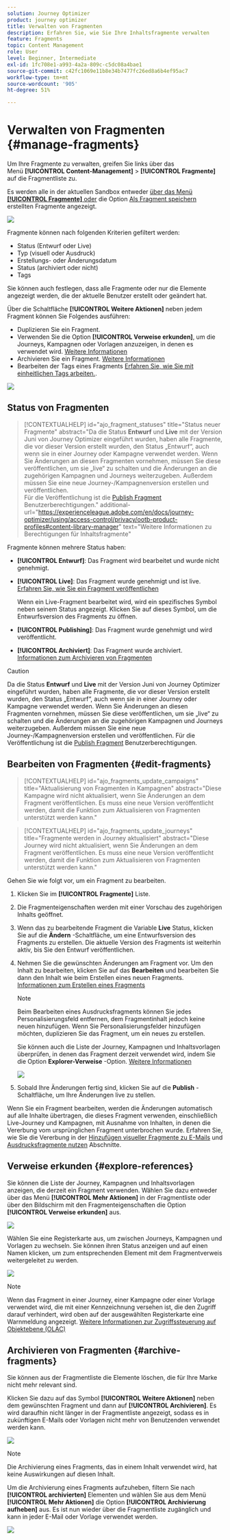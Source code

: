 ```yaml
---
solution: Journey Optimizer
product: journey optimizer
title: Verwalten von Fragmenten
description: Erfahren Sie, wie Sie Ihre Inhaltsfragmente verwalten
feature: Fragments
topic: Content Management
role: User
level: Beginner, Intermediate
exl-id: 1fc708e1-a993-4a2a-809c-c5dc08a4bae1
source-git-commit: c42fc1069e11b8e34b7477fc26ed8a6b4ef95ac7
workflow-type: tm+mt
source-wordcount: '905'
ht-degree: 51%

---
```


# Verwalten von Fragmenten {#manage-fragments}

Um Ihre Fragmente zu verwalten, greifen Sie links über das Menü **[!UICONTROL Content-Management]** > **[!UICONTROL Fragmente]** auf die Fragmentliste zu.

Es werden alle in der aktuellen Sandbox entweder [über das Menü **[!UICONTROL Fragmente]** oder](#create-fragments) die Option [Als Fragment speichern](#save-as-fragment) erstellten Fragmente angezeigt. 

![](assets/fragment-list-filters.png)

Fragmente können nach folgenden Kriterien gefiltert werden:

* Status (Entwurf oder Live)
* Typ (visuell oder Ausdruck)
* Erstellungs- oder Änderungsdatum
* Status (archiviert oder nicht)
* Tags

Sie können auch festlegen, dass alle Fragmente oder nur die Elemente angezeigt werden, die der aktuelle Benutzer erstellt oder geändert hat.

Über die Schaltfläche **[!UICONTROL Weitere Aktionen]** neben jedem Fragment können Sie Folgendes ausführen:

* Duplizieren Sie ein Fragment.
* Verwenden Sie die Option **[!UICONTROL Verweise erkunden]**, um die Journeys, Kampagnen oder Vorlagen anzuzeigen, in denen es verwendet wird. [Weitere Informationen](#explore-references)
* Archivieren Sie ein Fragment. [Weitere Informationen](#archive-fragments)
* Bearbeiten der Tags eines Fragments [Erfahren Sie, wie Sie mit einheitlichen Tags arbeiten.](../start/search-filter-categorize.md#tags).

![](assets/fragment-list-more-actions.png)

## Status von Fragmenten

>[!CONTEXTUALHELP]
>id="ajo_fragment_statuses"
>title="Status neuer Fragmente"
>abstract="Da die Status **Entwurf** und **Live** mit der Version Juni von Journey Optimizer eingeführt wurden, haben alle Fragmente, die vor dieser Version erstellt wurden, den Status „Entwurf“, auch wenn sie in einer Journey oder Kampagne verwendet werden. Wenn Sie Änderungen an diesen Fragmenten vornehmen, müssen Sie diese veröffentlichen, um sie „live“ zu schalten und die Änderungen an die zugehörigen Kampagnen und Journeys weiterzugeben. Außerdem müssen Sie eine neue Journey-/Kampagnenversion erstellen und veröffentlichen. <br/>Für die Veröffentlichung ist die <a href="https://experienceleague.adobe.com/en/docs/journey-optimizer/using/access-control/privacy/ootb-product-profiles#content-library-manage">Publish Fragment</a> Benutzerberechtigungen."
>additional-url="https://experienceleague.adobe.com/en/docs/journey-optimizer/using/access-control/privacy/ootb-product-profiles#content-library-manager" text="Weitere Informationen zu Berechtigungen für Inhaltsfragmente"

Fragmente können mehrere Status haben:

* **[!UICONTROL Entwurf]**: Das Fragment wird bearbeitet und wurde nicht genehmigt.

* **[!UICONTROL Live]**: Das Fragment wurde genehmigt und ist live. [Erfahren Sie, wie Sie ein Fragment veröffentlichen](../content-management/create-fragments.md#publish)

  Wenn ein Live-Fragment bearbeitet wird, wird ein spezifisches Symbol neben seinem Status angezeigt. Klicken Sie auf dieses Symbol, um die Entwurfsversion des Fragments zu öffnen.

* **[!UICONTROL Publishing]**: Das Fragment wurde genehmigt und wird veröffentlicht.
* **[!UICONTROL Archiviert]**: Das Fragment wurde archiviert. [Informationen zum Archivieren von Fragmenten](#archive-fragments)

>[!CAUTION]
>
>Da die Status **Entwurf** und **Live** mit der Version Juni von Journey Optimizer eingeführt wurden, haben alle Fragmente, die vor dieser Version erstellt wurden, den Status „Entwurf“, auch wenn sie in einer Journey oder Kampagne verwendet werden. Wenn Sie Änderungen an diesen Fragmenten vornehmen, müssen Sie diese veröffentlichen, um sie „live“ zu schalten und die Änderungen an die zugehörigen Kampagnen und Journeys weiterzugeben. Außerdem müssen Sie eine neue Journey-/Kampagnenversion erstellen und veröffentlichen. Für die Veröffentlichung ist die [Publish Fragment](../administration/ootb-product-profiles.md#content-library-manager) Benutzerberechtigungen.

## Bearbeiten von Fragmenten {#edit-fragments}

>[!CONTEXTUALHELP]
>id="ajo_fragments_update_campaigns"
>title="Aktualisierung von Fragmenten in Kampagnen"
>abstract="Diese Kampagne wird nicht aktualisiert, wenn Sie Änderungen an dem Fragment veröffentlichen. Es muss eine neue Version veröffentlicht werden, damit die Funktion zum Aktualisieren von Fragmenten unterstützt werden kann."

>[!CONTEXTUALHELP]
>id="ajo_fragments_update_journeys"
>title="Fragmente werden in Journey aktualisiert"
>abstract="Diese Journey wird nicht aktualisiert, wenn Sie Änderungen an dem Fragment veröffentlichen. Es muss eine neue Version veröffentlicht werden, damit die Funktion zum Aktualisieren von Fragmenten unterstützt werden kann."

Gehen Sie wie folgt vor, um ein Fragment zu bearbeiten.

1. Klicken Sie im **[!UICONTROL Fragmente]** Liste.

1. Die Fragmenteigenschaften werden mit einer Vorschau des zugehörigen Inhalts geöffnet.

1. Wenn das zu bearbeitende Fragment die Variable **Live** Status, klicken Sie auf die **Ändern** -Schaltfläche, um eine Entwurfsversion des Fragments zu erstellen. Die aktuelle Version des Fragments ist weiterhin aktiv, bis Sie den Entwurf veröffentlichen.

1. Nehmen Sie die gewünschten Änderungen am Fragment vor. Um den Inhalt zu bearbeiten, klicken Sie auf das **Bearbeiten** und bearbeiten Sie dann den Inhalt wie beim Erstellen eines neuen Fragments. [Informationen zum Erstellen eines Fragments](#create-from-scratch)

   >[!NOTE]
   >
   >Beim Bearbeiten eines Ausdrucksfragments können Sie jedes Personalisierungsfeld entfernen, dem Fragmentinhalt jedoch keine neuen hinzufügen. Wenn Sie Personalisierungsfelder hinzufügen möchten, duplizieren Sie das Fragment, um ein neues zu erstellen.

   Sie können auch die Liste der Journey, Kampagnen und Inhaltsvorlagen überprüfen, in denen das Fragment derzeit verwendet wird, indem Sie die Option **Explorer-Verweise** -Option. [Weitere Informationen](#explore-references)

   ![](assets/fragment-edit.png)

1. Sobald Ihre Änderungen fertig sind, klicken Sie auf die **Publish** -Schaltfläche, um Ihre Änderungen live zu stellen.

Wenn Sie ein Fragment bearbeiten, werden die Änderungen automatisch auf alle Inhalte übertragen, die dieses Fragment verwenden, einschließlich Live-Journey und Kampagnen, mit Ausnahme von Inhalten, in denen die Vererbung vom ursprünglichen Fragment unterbrochen wurde. Erfahren Sie, wie Sie die Vererbung in der [Hinzufügen visueller Fragmente zu E-Mails](../email/use-visual-fragments.md#break-inheritance) und [Ausdrucksfragmente nutzen](../personalization/use-expression-fragments.md#break-inheritance) Abschnitte.

## Verweise erkunden {#explore-references}

Sie können die Liste der Journey, Kampagnen und Inhaltsvorlagen anzeigen, die derzeit ein Fragment verwenden. Wählen Sie dazu entweder über das Menü **[!UICONTROL Mehr Aktionen]** in der Fragmentliste oder über den Bildschirm mit den Fragmenteigenschaften die Option **[!UICONTROL Verweise erkunden]** aus.

![](assets/fragment-explore-references.png)

Wählen Sie eine Registerkarte aus, um zwischen Journeys, Kampagnen und Vorlagen zu wechseln. Sie können ihren Status anzeigen und auf einen Namen klicken, um zum entsprechenden Element mit dem Fragmentverweis weitergeleitet zu werden.

![](assets/fragment-usage-screen.png)

>[!NOTE]
>
>Wenn das Fragment in einer Journey, einer Kampagne oder einer Vorlage verwendet wird, die mit einer Kennzeichnung versehen ist, die den Zugriff darauf verhindert, wird oben auf der ausgewählten Registerkarte eine Warnmeldung angezeigt. [Weitere Informationen zur Zugriffssteuerung auf Objektebene (OLAC)](../administration/object-based-access.md)

## Archivieren von Fragmenten {#archive-fragments}

Sie können aus der Fragmentliste die Elemente löschen, die für Ihre Marke nicht mehr relevant sind.

Klicken Sie dazu auf das Symbol **[!UICONTROL Weitere Aktionen]** neben dem gewünschten Fragment und dann auf **[!UICONTROL Archivieren]**. Es wird daraufhin nicht länger in der Fragmentliste angezeigt, sodass es in zukünftigen E-Mails oder Vorlagen nicht mehr von Benutzenden verwendet werden kann.

![](assets/fragment-list-archive.png)

>[!NOTE]
>
>Die Archivierung eines Fragments, das in einem Inhalt verwendet wird, <!--it will remain in the email or template, but you won't be able to select it from the fragment list to edit it-->hat keine Auswirkungen auf diesen Inhalt.

Um die Archivierung eines Fragments aufzuheben, filtern Sie nach **[!UICONTROL archivierten]** Elementen und wählen Sie aus dem Menü **[!UICONTROL Mehr Aktionen]** die Option **[!UICONTROL Archivierung aufheben]** aus. Es ist nun wieder über die Fragmentliste zugänglich und kann in jeder E-Mail oder Vorlage verwendet werden.

![](assets/fragment-list-unarchive.png)
